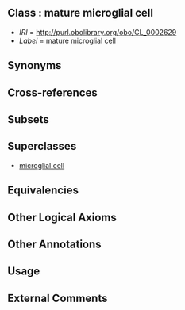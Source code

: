 
## Class : mature microglial cell

 * *IRI* = http://purl.obolibrary.org/obo/CL_0002629
 * *Label* = mature microglial cell

## Synonyms


## Cross-references


## Subsets


## Superclasses

 * [microglial cell](../../CL/29/CL_0000129.md)

## Equivalencies


## Other Logical Axioms


## Other Annotations


## Usage


## External Comments

